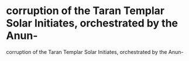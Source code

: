 # corruption of the Taran Templar Solar Initiates, orchestrated by the Anun-

corruption of the Taran Templar Solar Initiates, orchestrated by the Anun-